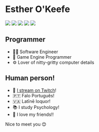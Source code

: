 # Esther O'Keefe

![](https://img.shields.io/badge/-Ada-02f88c)
![](https://img.shields.io/badge/-D-ba595e) 
![](https://img.shields.io/badge/-C%2B%2B-f34b7d)
![](https://img.shields.io/badge/-C-555555)
![](https://img.shields.io/badge/-Vulkan-AA2222)

## Programmer

 * 🙋‍♀️ Software Engineer
 * 👾 Game Engine Programmer
 * ⚙️ Lover of nitty-gritty computer details

## Human person!

 * 🎥 [I stream on Twitch](https://twitch.tv/esthermations)!
 * 🇵🇹 Falo Português!
 * 🇻🇦 Latīnē loquor!
 * 📚 I study Psychology!
 * 💝 I love my friends!!

Nice to meet you 😊
